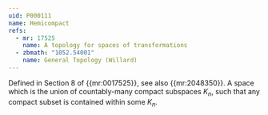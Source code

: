 ```yaml
---
uid: P000111
name: Hemicompact
refs:
  - mr: 17525
    name: A topology for spaces of transformations
  - zbmath: "1052.54001"
    name: General Topology (Willard)
---
```


Defined in Section 8 of {{mr:0017525}}, see also {{mr:2048350}}. A space which is the union of countably-many
compact subspaces $K_n$, such that any compact subset is contained within some $K_n$.
